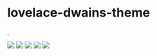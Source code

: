 # lovelace-dwains-theme
<a href="https://dwainscheeren.github.io/lovelace-dwains-theme/" target="_blank"><img src="https://github.com/dwainscheeren/lovelace-dwains-theme/blob/master/docs/images/forum/dwains-theme_01.jpg?raw=true " alt="" style="height: auto !important;width: auto !important;" ></a><a href="#" target="_blank"> <img src="https://github.com/dwainscheeren/lovelace-dwains-theme/blob/master/docs/images/forum/dwains-theme_02.jpg?raw=true " alt="" style="height: auto !important;width: auto !important;" ></a>

<img src="https://github.com/dwainscheeren/lovelace-dwains-theme/blob/master/docs/images/forum/dwains-theme_04.jpg?raw=true">
<img src="https://github.com/dwainscheeren/lovelace-dwains-theme/blob/master/docs/images/forum/dwains-theme_05.jpg?raw=true">
<img src="https://github.com/dwainscheeren/lovelace-dwains-theme/blob/master/docs/images/forum/dwains-theme_06.jpg?raw=true">
<img src="https://github.com/dwainscheeren/lovelace-dwains-theme/blob/master/docs/images/forum/dwains-theme_07.jpg?raw=true">
<img src="https://github.com/dwainscheeren/lovelace-dwains-theme/blob/master/docs/images/forum/dwains-theme_08.jpg?raw=true">
